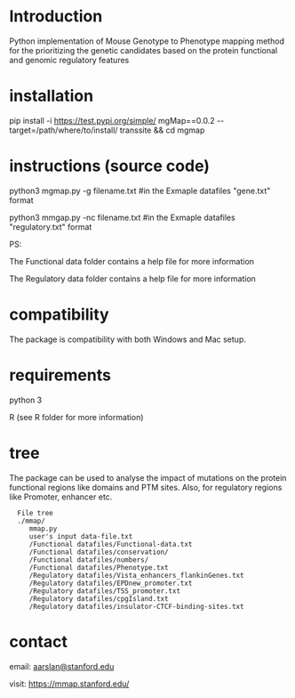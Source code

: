# Introduction

   Python implementation of Mouse Genotype to Phenotype mapping method for the prioritizing the genetic candidates based on the protein functional and genomic regulatory features

# installation
   
   pip install -i https://test.pypi.org/simple/ mgMap==0.0.2 --target=/path/where/to/install/ transsite && cd mgmap
            
            
# instructions (source code)
   python3 mgmap.py -g filename.txt #in the Exmaple datafiles "gene.txt" format
   
   python3 mmgap.py -nc filename.txt  #in the Exmaple datafiles "regulatory.txt" format
   
   PS: 
   
   The Functional data folder contains a help file for more information
      
   The Regulatory data folder contains a help file for more information
         
# compatibility

 The package is compatibility with both Windows and Mac setup. 
    
# requirements

   python 3 
    
   R (see R folder for more information)

# tree

The package can be used to analyse the impact of mutations on the protein functional regions like domains and PTM sites. Also, for regulatory regions like  Promoter, enhancer etc.
    
      File tree
      ./mmap/
         mmap.py
         user's input data-file.txt
         /Functional datafiles/Functional-data.txt
         /Functional datafiles/conservation/
         /Functional datafiles/numbers/
         /Functional datafiles/Phenotype.txt
         /Regulatory datafiles/Vista_enhancers_flankinGenes.txt
         /Regulatory datafiles/EPDnew_promoter.txt
         /Regulatory datafiles/TSS_promoter.txt
         /Regulatory datafiles/cpgIsland.txt
         /Regulatory datafiles/insulator-CTCF-binding-sites.txt

# contact

   email: aarslan@stanford.edu 
   
   visit: https://mmap.stanford.edu/
